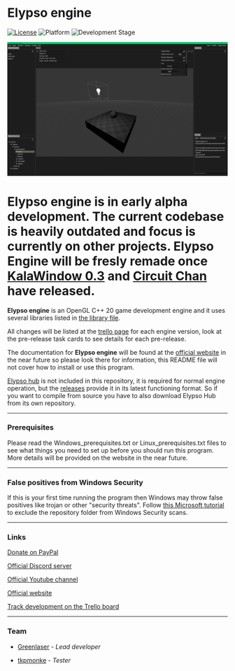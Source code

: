 # Elypso engine

[![License](https://img.shields.io/badge/license-Proprietary-blue)](LICENSE.md)
![Platform](https://img.shields.io/badge/platform-Windows%20%7C%20Linux-brightgreen)
![Development Stage](https://img.shields.io/badge/development-Alpha-yellow)

![Engine screenshot](image.png)

# **Elypso engine** is in early alpha development. The current codebase is heavily outdated and focus is currently on other projects. Elypso Engine will be fresly remade once [KalaWindow 0.3](https://github.com/kalakit/kalawindow) and [Circuit Chan](https://github.com/lost-empire-entertainment/circuit-chan) have released.

**Elypso engine** is an OpenGL C++ 20 game development engine and it uses several libraries listed in [the library file](LIBRARIES.md).

All changes will be listed at the [trello page](https://trello.com/b/hbt6ebCZ/elypso-engine) for each engine version, look at the pre-release task cards to see details for each pre-release.

The documentation for **Elypso engine** will be found at the [official website](https://elypsoengine.com) in the near future so please look there for information, this README file will not cover how to install or use this program.

[Elypso hub](https://github.com/Lost-Empire-Entertainment/Elypso-hub) is not included in this repository, it is required for normal engine operation, but the [releases](https://github.com/Lost-Empire-Entertainment/Elypso-engine/releases) provide it in its latest functioning format. So if you want to compile from source you have to also download Elypso Hub from its own repository.
 
---

### Prerequisites

Please read the Windows_prerequisites.txt or Linux_prerequisites.txt files to see what things you need to set up before you should run this program. More details will be provided on the website in the near future.

---

### False positives from Windows Security

If this is your first time running the program then Windows may throw false positives like trojan or other "security threats". Follow [this Microsoft tutorial](https://support.microsoft.com/en-us/windows/add-an-exclusion-to-windows-security-811816c0-4dfd-af4a-47e4-c301afe13b26) to exclude the repository folder from Windows Security scans.

---

### Links

[Donate on PayPal](https://www.paypal.com/donate/?hosted_button_id=QWG8SAYX5TTP6)

[Official Discord server](https://discord.gg/jkvasmTND5)

[Official Youtube channel](https://youtube.com/greenlaser)

[Official website](https://elypsoengine.com)

[Track development on the Trello board](https://trello.com/b/hbt6ebCZ/elypso-engine)

---

### Team

* [Greenlaser](https://github.com/greeenlaser) - *Lead developer*

* [tkpmonke](https://github.com/tkpmonke) - *Tester*
